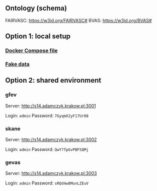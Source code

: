 ## Ontology (schema)


FAIRVASC: https://w3id.org/FAIRVASC#
BVAS: https://w3id.org/BVAS#


## Option 1: local setup

### [Docker Compose file](/greenfield/docker-compose.yml)

### [Fake data](https://mega.nz/folder/WqpyUSoY#_GvtOlZjARx0pVwBaSr2fw)

## Option 2: shared environment

### gfev

Server: http://s14.adamczyk.krakow.pl:3001

Login: `admin`
Password: `7GyqmX2yF17Ur08`

### skane

Server: http://s14.adamczyk.krakow.pl:3002

Login: `admin`
Password: `QwY7fpGvPBFSQMj`

### gevas

Server: http://s14.adamczyk.krakow.pl:3003

Login: `admin`
Password: `sRQd4w8MunLZEuV`
